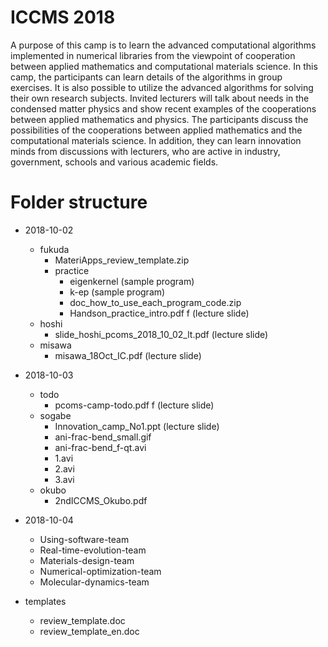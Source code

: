 # ICCMS 2018

A purpose of this camp is to learn  the advanced computational algorithms implemented in numerical libraries from the viewpoint of cooperation between applied mathematics and computational materials science.
In this camp, the participants can learn details of the algorithms in group exercises. It is also possible to utilize the advanced algorithms for solving their own research subjects. Invited lecturers will talk about needs in the condensed matter physics and show recent examples of the cooperations between applied mathematics and physics.
The participants discuss the possibilities of the cooperations between applied mathematics and the computational materials science. In addition, they can learn innovation minds from discussions with lecturers, who are active in industry, government, schools and various academic fields.

# Folder structure
- 2018-10-02 
	-  fukuda
		- MateriApps\_review\_template.zip
		- practice
			- eigenkernel (sample program)
			- k-ep (sample program)
			- doc\_how\_to\_use\_each\_program_code.zip
			- Handson\_practice\_intro.pdf f (lecture slide)
	-  hoshi
		- slide\_hoshi\_pcoms\_2018\_10\_02\_lt.pdf (lecture slide)
	- misawa
		- misawa\_18Oct\_IC.pdf (lecture slide)
- 2018-10-03
	-  todo
		- pcoms-camp-todo.pdf f (lecture slide)
	- sogabe
		- Innovation_camp_No1.ppt (lecture slide)
		- ani-frac-bend_small.gif
		- ani-frac-bend_f-qt.avi
		- 1.avi
		- 2.avi
		- 3.avi
	- okubo
		- 2ndICCMS_Okubo.pdf

- 2018-10-04
  	- Using-software-team
	- Real-time-evolution-team
	- Materials-design-team
	- Numerical-optimization-team
	- Molecular-dynamics-team

- templates
	- review\_template.doc 
	- review\_template\_en.doc 
